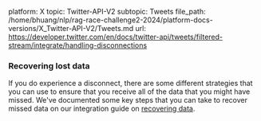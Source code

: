platform: X
topic: Twitter-API-V2
subtopic: Tweets
file_path: /home/bhuang/nlp/rag-race-challenge2-2024/platform-docs-versions/X_Twitter-API-V2/Tweets.md
url: https://developer.twitter.com/en/docs/twitter-api/tweets/filtered-stream/integrate/handling-disconnections

### Recovering lost data

If you do experience a disconnect, there are some different strategies that you can use to ensure that you receive all of the data that you might have missed. We've documented some key steps that you can take to recover missed data on our integration guide on [recovering data](https://developer.twitter.com/en/docs/twitter-api/tweets/filtered-stream/integrate/content/developer-twitter/en/docs/twitter-api/tweets/filtered-stream/integrate/recovering-from-a-disconnection).